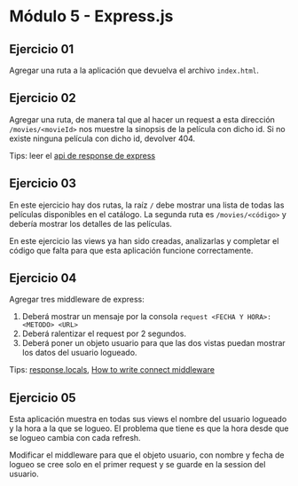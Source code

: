 # Módulo 5 - Express.js

## Ejercicio 01

Agregar una ruta a la aplicación que devuelva el archivo ```index.html```.

## Ejercicio 02

Agregar una ruta, de manera tal que al hacer un request a esta dirección ```/movies/<movieId>``` nos muestre la sinopsis de la película con dicho id. Si no existe ninguna película con dicho id, devolver 404.

Tips: leer el [api de response de express](http://expressjs.com/api.html) 

## Ejercicio 03

En este ejercicio hay dos rutas, la raíz ```/``` debe mostrar una lista de todas las películas disponibles en el catálogo. La segunda ruta es ```/movies/<código>``` y debería mostrar los detalles de las películas.

En este ejercicio las views ya han sido creadas, analizarlas y completar el código que falta para que esta aplicación funcione correctamente.

## Ejercicio 04

Agregar tres middleware de express:

1.  Deberá mostrar un mensaje por la consola ```request <FECHA Y HORA>: <METODO> <URL>```
2.  Deberá ralentizar el request por 2 segundos. 
3.  Deberá poner un objeto usuario para que las dos vistas puedan mostrar los datos del usuario logueado.

Tips: [response.locals](http://expressjs.com/api.html#res.locals), [How to write connect middleware](http://www.hacksparrow.com/how-to-write-midddleware-for-connect-express-js.html)

## Ejercicio 05

Esta aplicación muestra en todas sus views el nombre del usuario logueado y la hora a la que se logueo. El problema que tiene es que la hora desde que se logueo cambia con cada refresh.

Modificar el middleware para que el objeto usuario, con nombre y fecha de logueo se cree solo en el primer request y se guarde en la session del usuario.